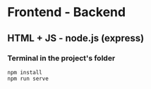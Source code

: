 # Frontend - Backend

## HTML + JS - node.js (express)

### Terminal in the project's folder

	npm install
	npm run serve 
